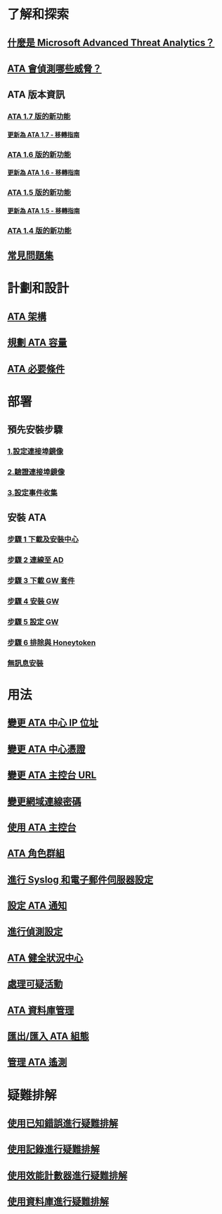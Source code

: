 # 了解和探索
## [什麼是 Microsoft Advanced Threat Analytics？](/advanced-threat-analytics/understand-explore/what-is-ata)
## [ATA 會偵測哪些威脅？](/advanced-threat-analytics/understand-explore/ata-threats)
## ATA 版本資訊
### [ATA 1.7 版的新功能](/advanced-threat-analytics/understand-explore/whats-new-version-1.7)
#### [更新為 ATA 1.7 - 移轉指南](/advanced-threat-analytics/understand-explore/ata-update-1.7-migration-guide)
### [ATA 1.6 版的新功能](/advanced-threat-analytics/understand-explore/whats-new-version-1.6)
#### [更新為 ATA 1.6 - 移轉指南](/advanced-threat-analytics/understand-explore/ata-update-1.6-migration-guide)
### [ATA 1.5 版的新功能](/advanced-threat-analytics/understand-explore/whats-new-version-1.5)
#### [更新為 ATA 1.5 - 移轉指南](/advanced-threat-analytics/understand-explore/ata-update-1.5-migration-guide)
### [ATA 1.4 版的新功能](/advanced-threat-analytics/understand-explore/whats-new-version-1.4)
## [常見問題集](/advanced-threat-analytics/understand-explore/ata-technical-faq)
# 計劃和設計
## [ATA 架構](/advanced-threat-analytics/plan-design/ata-architecture)
## [規劃 ATA 容量](/advanced-threat-analytics/plan-design/ata-capacity-planning)
## [ATA 必要條件](/advanced-threat-analytics/plan-design/ata-prerequisites)
# 部署
## 預先安裝步驟
### [1.設定連接埠鏡像](configure-port-mirroring.md)
### [2.驗證連接埠鏡像](validate-port-mirroring.md)
### [3.設定事件收集](configure-event-collection.md)
## 安裝 ATA
### [步驟 1 下載及安裝中心](/advanced-threat-analytics/deploy-use/install-ata-step1.md)
### [步驟 2 連線至 AD](/advanced-threat-analytics/deploy-use/install-ata-step2.md)
### [步驟 3 下載 GW 套件](/advanced-threat-analytics/deploy-use/install-ata-step3.md)
### [步驟 4 安裝 GW](/advanced-threat-analytics/deploy-use/install-ata-step4.md)
### [步驟 5 設定 GW](/advanced-threat-analytics/deploy-use/install-ata-step5.md)
### [步驟 6 排除與 Honeytoken](/advanced-threat-analytics/deploy-use/install-ata-step6.md)
### [無訊息安裝](ata-silent-installation.md)
# 用法
## [變更 ATA 中心 IP 位址](modifying-ata-config-centerip.md)
## [變更 ATA 中心憑證](modifying-ata-config-centercert.md)
## [變更 ATA 主控台 URL](modifying-ata-config-consoleurl.md)
## [變更網域連線密碼](modifying-ata-config-dcpassword.md)
## [使用 ATA 主控台](working-with-ata-console.md)
## [ATA 角色群組](ata-role-groups.md)
## [進行 Syslog 和電子郵件伺服器設定](setting-syslog-email-server-settings.md)
## [設定 ATA 通知](setting-ata-alerts.md)
## [進行偵測設定](working-with-detection-settings.md)
## [ATA 健全狀況中心](ata-health-center.md)
## [處理可疑活動](working-with-suspicious-activities.md)
## [ATA 資料庫管理](ata-database-management.md)
## [匯出/匯入 ATA 組態](ata-configuration-file.md)
## [管理 ATA 遙測](manage-telemetry-settings.md)
# 疑難排解
## [使用已知錯誤進行疑難排解](/advanced-threat-analytics/troubleshoot/troubleshooting-ata-known-errors)
## [使用記錄進行疑難排解](/advanced-threat-analytics/troubleshoot/troubleshooting-ata-using-logs)
## [使用效能計數器進行疑難排解](/advanced-threat-analytics/troubleshoot/troubleshooting-ata-using-perf-counters)
## [使用資料庫進行疑難排解](/advanced-threat-analytics/troubleshoot/troubleshooting-ata-using-ata-database)


<!--HONumber=Feb17_HO1-->


